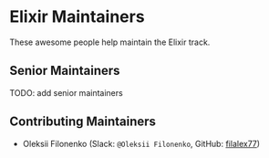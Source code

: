 # Elixir Maintainers

These awesome people help maintain the Elixir track.

## Senior Maintainers

TODO: add senior maintainers

## Contributing Maintainers

- Oleksii Filonenko (Slack: `@Oleksii Filonenko`, GitHub: [filalex77](https://github.com/filalex77))
